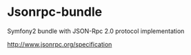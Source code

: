 Jsonrpc-bundle
==============

Symfony2 bundle with JSON-Rpc 2.0 protocol implementation

http://www.jsonrpc.org/specification
